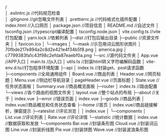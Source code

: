 /	
│  .eslintrc.js     //代码规范检查		
│  .gitignore       //git忽略文件列表
│  .prettierrc.js   //代码格式化插件配置
│  index.html       //入口网页
│  package.json     //项目信息
│  README.md        //自述文件
│  tsconfig.json    //typescript编译配置
│  tsconfig.node.json
│  vite.config.ts   //vite打包配置
│  yarn.lock        //依赖列表
├─dist              //打包后输出目录
├─public            //资源文件夹
│  │  favicon.ico
│  └─images
│      └─mask       //示范用词云图形状图片
│              70fbde217e894a2c8d2e421e4f34b5f8.png
│              america.jpg
│              c7799383fa1c43f98c2efda87eaebf0a.png
└─src               //源代码文件夹
    │  App.vue      //APP入口
    │  main.ts      //js入口
    │  utils.ts     //封装html转义字符编解码函数
    │  vite-env.d.ts//打包程序环境配置
    ├─api
    │      index.ts //封装get、post请求函数
    ├─components    //全局通用组件
    │      Board.vue    //商品列表
    │      Header.vue   //网页标题
    │      Menu.vue     //侧边栏导航目录
    │      pageHeader.vue   //页面标题
    │      State.vue    //任务状态面板
    │      Summary.vue  //商品概览面板
    ├─router
    │      index.ts     //路由配置
    └─views             //各个路由的视图文件夹
        │  layout.vue   //整个站点的布局
        ├─about         //关于
        │      index.vue
        ├─error         //错误页面
        │      index.vue
        ├─goods         //商品列表
        │      index.vue//商品概览和任务状态查看
        ├─home          //首页
        │      index.vue//商品链接解析，弹窗提示
        ├─rateslist     //评论浏览
        │  │  index.vue
        │  └─components
        │          List.vue //评论列表
        │          Rate.vue //评论详情
        └─statistic     //统计数据
            │  index.vue    //数据获取和发放
            └─components
                    Bar.vue     //封装条形图
                    Cloud.vue   //封装词云图
                    Line.vue    //封装折线图
                    Pie.vue     //封装饼图
                    Wave.vue    //封装波浪条形图
